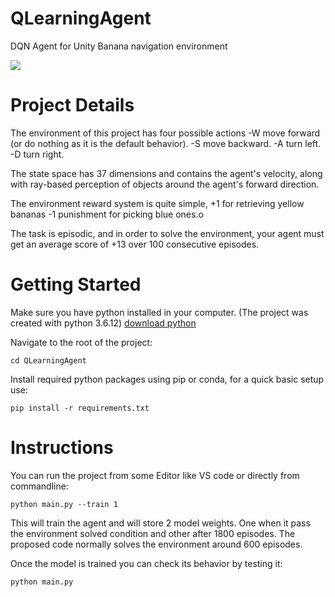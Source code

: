 # QLearningAgent
DQN Agent for Unity Banana navigation environment

![](agent.gif)
# Project Details
The environment of this project has four possible actions
    -W move forward (or do nothing as it is the default behavior).
    -S move backward.
    -A turn left.
    -D turn right.

The state space has 37 dimensions and contains the agent's velocity, along with ray-based perception of objects around the agent's forward direction.

The environment reward system is quite simple, +1 for retrieving yellow bananas -1 punishment for picking blue ones.o

The task is episodic, and in order to solve the environment, your agent must get an average score of +13 over 100 consecutive episodes.

# Getting Started

Make sure you have python installed in your computer. (The project was created with python 3.6.12) [download python](https://www.python.org/downloads/)

Navigate to the root of the project:

`cd QLearningAgent` 

Install required python packages using pip or conda, for a quick basic setup use:

`pip install -r requirements.txt` 

# Instructions

You can run the project from some Editor like VS code or directly from commandline:

`python main.py --train 1`

This will train the agent and will store 2 model weights. One when it pass the environment solved condition and other after 1800 episodes.
The proposed code normally solves the environment around 600 episodes.

Once the model is trained you can check its behavior by testing it:

`python main.py`